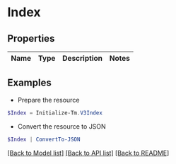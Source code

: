 # Index
## Properties

Name | Type | Description | Notes
------------ | ------------- | ------------- | -------------

## Examples

- Prepare the resource
```powershell
$Index = Initialize-Tm.V3Index 
```

- Convert the resource to JSON
```powershell
$Index | ConvertTo-JSON
```

[[Back to Model list]](../README.md#documentation-for-models) [[Back to API list]](../README.md#documentation-for-api-endpoints) [[Back to README]](../README.md)

